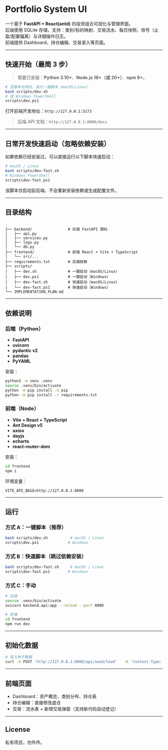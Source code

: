 # Portfolio System UI

一个基于 **FastAPI + React(antd)** 的投资组合可视化与管理界面。  
后端使用 SQLite 存储，支持：类别/标的映射、交易流水、每日快照、信号（止盈/配置偏离）与详细操作日志。  
前端提供 Dashboard、持仓编辑、交易录入等页面。

---

## 快速开始（最简 3 步）

> 需要已安装：**Python 3.10+**、**Node.js 18+（或 20+）**、**npm 9+**。

```bash
# 克隆本仓库后，执行一键脚本（macOS/Linux）
bash scripts/dev.sh
# 或 Windows PowerShell
scripts\dev.ps1
```

打开前端开发地址：`http://127.0.0.1:5173`

> 后端 API 文档：`http://127.0.0.1:8000/docs`

---

## 日常开发快速启动（忽略依赖安装）

如果依赖已经安装过，可以直接运行以下脚本快速启动：

```bash
# macOS / Linux
bash scripts/dev-fast.sh
# Windows PowerShell
scripts\dev-fast.ps1
```

该脚本仅启动前后端，不会重新安装依赖或生成配置文件。

---

## 目录结构

```
.
├── backend/                # 后端 FastAPI 源码
│   ├── api.py
│   ├── services.py
│   ├── logs.py
│   └── db.py
├── frontend/               # 前端 React + Vite + TypeScript
│   └── src/...
├── requirements.txt        # 后端依赖
├── scripts/
│   ├── dev.sh              # 一键启动（macOS/Linux）
│   ├── dev.ps1             # 一键启动（Windows）
│   ├── dev-fast.sh         # 快速启动（macOS/Linux）
│   └── dev-fast.ps1        # 快速启动（Windows）
└── IMPLEMENTATION_PLAN.md
```

---

## 依赖说明

### 后端（Python）
- **FastAPI**
- **uvicorn**
- **pydantic v2**
- **pandas**
- **PyYAML**

安装：
```bash
python3 -m venv .venv
source .venv/bin/activate
python -m pip install -U pip
python -m pip install -r requirements.txt
```

### 前端（Node）
- **Vite + React + TypeScript**
- **Ant Design v5**
- **axios**
- **dayjs**
- **echarts**
- **react-router-dom**

安装：
```bash
cd frontend
npm i
```

环境变量：
```
VITE_API_BASE=http://127.0.0.1:8000
```

---

## 运行

### 方式 A：一键脚本（推荐）
```bash
bash scripts/dev.sh          # macOS / Linux
scripts\dev.ps1             # Windows
```

### 方式 B：快速脚本（跳过依赖安装）
```bash
bash scripts/dev-fast.sh     # macOS / Linux
scripts\dev-fast.ps1        # Windows
```

### 方式 C：手动
```bash
# 后端
source .venv/bin/activate
uvicorn backend.api:app --reload --port 8000

# 前端
cd frontend
npm run dev
```

---

## 初始化数据

```bash
# 导入种子数据
curl -X POST 'http://127.0.0.1:8000/api/seed/load'   -H 'Content-Type: application/json'   -d '{"categories_csv":"seeds/categories.csv","instruments_csv":"seeds/instruments.csv"}'
```

---

## 前端页面

- Dashboard：资产概览、类别分布、持仓表
- 持仓编辑：直接修改底仓
- 交易：流水表 + 新增交易弹窗（支持新代码自动登记）

---

## License
私有项目，勿外传。
